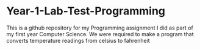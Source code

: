 # Year-1-Lab-Test-Programming
This is a github repository for my Programming assignment I did as part of my first year Computer Science. We were required to make a program that converts temperature readings from celsius to fahrenheit 
